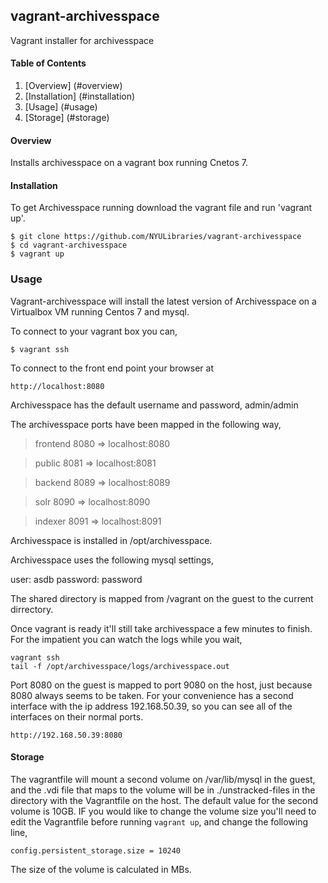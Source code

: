 ## vagrant-archivesspace
Vagrant installer for archivesspace

#### Table of Contents

1.  [Overview] (#overview)
3.  [Installation] (#installation)
5.  [Usage] (#usage)
5.  [Storage] (#storage)


#### Overview

Installs archivesspace on a vagrant box running Cnetos 7.


#### Installation

To get Archivesspace running download the vagrant file and run 'vagrant up'.

    $ git clone https://github.com/NYULibraries/vagrant-archivesspace
    $ cd vagrant-archivesspace
    $ vagrant up


### Usage

Vagrant-archivesspace will install the latest version of Archivesspace 
on a Virtualbox VM running Centos 7 and mysql.  

To connect to your vagrant box you can,

    $ vagrant ssh

 To connect to the front end point your browser at 

    http://localhost:8080 

 Archivesspace has the default username and password, admin/admin

The archivesspace ports have been mapped in the following way,

> frontend   8080 => localhost:8080

> public     8081 => localhost:8081

> backend    8089 => localhost:8089

> solr       8090 => localhost:8090

> indexer    8091 => localhost:8091


Archivesspace is installed in /opt/archivesspace.  

Archivesspace uses the following  mysql settings,

  user:     asdb
  password: password

The shared directory is mapped from /vagrant on the guest to the current dirrectory.

Once vagrant is ready it'll still take archivesspace a few minutes to finish.    For the impatient you can watch the logs while you wait,

    vagrant ssh
    tail -f /opt/archivesspace/logs/archivesspace.out

Port 8080 on the guest is mapped to port 9080 on the host, just because 8080 always seems to be taken.  For your convenience has a second interface with the ip address 192.168.50.39, so you can see all of the interfaces on their normal ports.

    http://192.168.50.39:8080


#### Storage

The vagrantfile will mount a second volume on /var/lib/mysql in the guest, and the .vdi file that maps to the volume will be in ./unstracked-files in the directory with the Vagrantfile on the host.  The default value for the second volume is 10GB.  IF you would like to change the volume size you'll need to edit the Vagrantfile before running `vagrant up`, and change the following line,

    config.persistent_storage.size = 10240

The size of the volume is calculated in MBs.
